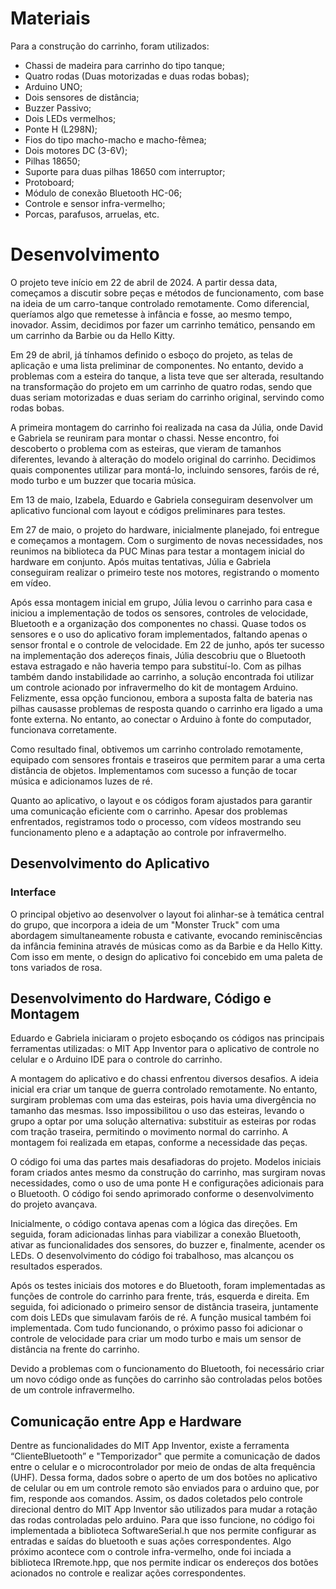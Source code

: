 
# Materiais
Para a construção do carrinho, foram utilizados: 

  - Chassi de madeira para carrinho do tipo tanque;
  - Quatro rodas (Duas motorizadas e duas rodas bobas);
  - Arduino UNO;
  - Dois sensores de distância;
  - Buzzer Passivo;
  - Dois LEDs vermelhos;
  - Ponte H (L298N);
  - Fios do tipo macho-macho e macho-fêmea;
  - Dois motores DC (3-6V);
  - Pilhas 18650;
  - Suporte para duas pilhas 18650 com interruptor;
  - Protoboard;
  - Módulo de conexão Bluetooth HC-06;
  - Controle e sensor infra-vermelho;
  - Porcas, parafusos, arruelas, etc.

# Desenvolvimento

O projeto teve início em 22 de abril de 2024. A partir dessa data, começamos a discutir sobre peças e métodos de funcionamento, com base na ideia de um carro-tanque controlado remotamente. Como diferencial, queríamos algo que remetesse à infância e fosse, ao mesmo tempo, inovador. Assim, decidimos por fazer um carrinho temático, pensando em um carrinho da Barbie ou da Hello Kitty.

Em 29 de abril, já tínhamos definido o esboço do projeto, as telas de aplicação e uma lista preliminar de componentes. No entanto, devido a problemas com a esteira do tanque, a lista teve que ser alterada, resultando na transformação do projeto em um carrinho de quatro rodas, sendo que duas seriam motorizadas e duas seriam do carrinho original, servindo como rodas bobas.

A primeira montagem do carrinho foi realizada na casa da Júlia, onde David e Gabriela se reuniram para montar o chassi. Nesse encontro, foi descoberto o problema com as esteiras, que vieram de tamanhos diferentes, levando à alteração do modelo original do carrinho. Decidimos quais componentes utilizar para montá-lo, incluindo sensores, faróis de ré, modo turbo e um buzzer que tocaria música.

Em 13 de maio, Izabela, Eduardo e Gabriela conseguiram desenvolver um aplicativo funcional com layout e códigos preliminares para testes.

Em 27 de maio, o projeto do hardware, inicialmente planejado, foi entregue e começamos a montagem. Com o surgimento de novas necessidades, nos reunimos na biblioteca da PUC Minas para testar a montagem inicial do hardware em conjunto. Após muitas tentativas, Júlia e Gabriela conseguiram realizar o primeiro teste nos motores, registrando o momento em vídeo.

Após essa montagem inicial em grupo, Júlia levou o carrinho para casa e iniciou a implementação de todos os sensores, controles de velocidade, Bluetooth e a organização dos componentes no chassi. Quase todos os sensores e o uso do aplicativo foram implementados, faltando apenas o sensor frontal e o controle de velocidade. Em 22 de junho, após ter sucesso na implementação dos adereços finais, Júlia descobriu que o Bluetooth estava estragado e não haveria tempo para substituí-lo. Com as pilhas também dando instabilidade ao carrinho, a solução encontrada foi utilizar um controle acionado por infravermelho do kit de montagem Arduino. Felizmente, essa opção funcionou, embora a suposta falta de bateria nas pilhas causasse problemas de resposta quando o carrinho era ligado a uma fonte externa. No entanto, ao conectar o Arduino à fonte do computador, funcionava corretamente.

Como resultado final, obtivemos um carrinho controlado remotamente, equipado com sensores frontais e traseiros que permitem parar a uma certa distância de objetos. Implementamos com sucesso a função de tocar música e adicionamos luzes de ré.

Quanto ao aplicativo, o layout e os códigos foram ajustados para garantir uma comunicação eficiente com o carrinho. Apesar dos problemas enfrentados, registramos todo o processo, com vídeos mostrando seu funcionamento pleno e a adaptação ao controle por infravermelho.

## Desenvolvimento do Aplicativo

### Interface
O principal objetivo ao desenvolver o layout foi alinhar-se à temática central do grupo, que incorpora a ideia de um "Monster Truck" com uma abordagem simultaneamente robusta e cativante, evocando reminiscências da infância feminina através de músicas como as da Barbie e da Hello Kitty. Com isso em mente, o design do aplicativo foi concebido em uma paleta de tons variados de rosa.

## Desenvolvimento do Hardware, Código e Montagem

Eduardo e Gabriela iniciaram o projeto esboçando os códigos nas principais ferramentas utilizadas: o MIT App Inventor para o aplicativo de controle no celular e o Arduino IDE para o controle do carrinho.

A montagem do aplicativo e do chassi enfrentou diversos desafios. A ideia inicial era criar um tanque de guerra controlado remotamente. No entanto, surgiram problemas com uma das esteiras, pois havia uma divergência no tamanho das mesmas. Isso impossibilitou o uso das esteiras, levando o grupo a optar por uma solução alternativa: substituir as esteiras por rodas com tração traseira, permitindo o movimento normal do carrinho. A montagem foi realizada em etapas, conforme a necessidade das peças.

O código foi uma das partes mais desafiadoras do projeto. Modelos iniciais foram criados antes mesmo da construção do carrinho, mas surgiram novas necessidades, como o uso de uma ponte H e configurações adicionais para o Bluetooth. O código foi sendo aprimorado conforme o desenvolvimento do projeto avançava.

Inicialmente, o código contava apenas com a lógica das direções. Em seguida, foram adicionadas linhas para viabilizar a conexão Bluetooth, ativar as funcionalidades dos sensores, do buzzer e, finalmente, acender os LEDs. O desenvolvimento do código foi trabalhoso, mas alcançou os resultados esperados.

Após os testes iniciais dos motores e do Bluetooth, foram implementadas as funções de controle do carrinho para frente, trás, esquerda e direita. Em seguida, foi adicionado o primeiro sensor de distância traseira, juntamente com dois LEDs que simulavam faróis de ré. A função musical também foi implementada. Com tudo funcionando, o próximo passo foi adicionar o controle de velocidade para criar um modo turbo e mais um sensor de distância na frente do carrinho.

Devido a problemas com o funcionamento do Bluetooth, foi necessário criar um novo código onde as funções do carrinho são controladas pelos botões de um controle infravermelho.

## Comunicação entre App e Hardware

Dentre as funcionalidades do MIT App Inventor, existe a ferramenta “ClienteBluetooth” e "Temporizador" que permite a comunicação de dados entre o celular e o microcontrolador por meio de ondas de alta frequência (UHF). Dessa forma, dados sobre o aperto de um dos botões no aplicativo de celular ou em um controle remoto são enviados para o arduino que, por fim, responde aos comandos. Assim, os dados coletados pelo controle direcional dentro do MIT App Inventor são utilizados para mudar a rotação das rodas controladas pelo arduino. Para que isso funcione, no código foi implementada a biblioteca SoftwareSerial.h que nos permite configurar as entradas e saídas do bluetooth e suas ações correspondentes. Algo próximo acontece com o controle infra-vermelho, onde foi inciada a biblioteca IRremote.hpp, que nos permite indicar os endereços dos botões acionados no controle e realizar ações correspondentes.
